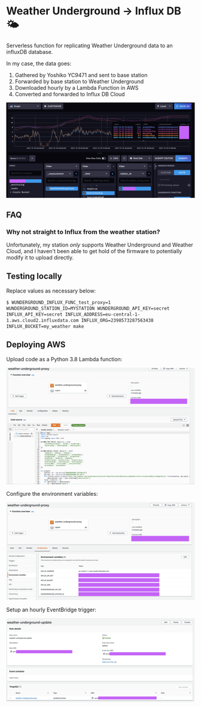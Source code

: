 # Weather Underground → Influx DB 🌤

Serverless function for replicating Weather Underground data to an influxDB database.

In my case, the data goes:

1. Gathered by Yoshiko YC9471 and sent to base station
2. Forwarded by base station to Weather Underground
3. Downloaded hourly by a Lambda Function in AWS
4. Converted and forwarded to Influx DB Cloud

![INFLUX_explore](INFLUX_explore.png)

## FAQ

### Why not straight to Influx from the weather station?

Unfortunately, my station _only_ supports Weather Underground and Weather Cloud, and I haven't been able to get hold of the firmware to potentially modify it to upload directly.

## Testing locally

Replace values as necessary below:

```
$ WUNDERGROUND_INFLUX_FUNC_test_proxy=1 WUNDERGROUND_STATION_ID=MYSTATION WUNDERGROUND_API_KEY=secret INFLUX_API_KEY=secret INFLUX_ADDRESS=eu-central-1-1.aws.cloud2.influxdata.com INFLUX_ORG=2398573287563438 INFLUX_BUCKET=my_weather make
```

## Deploying AWS

Upload code as a Python 3.8 Lambda function:

![AWS_code](AWS_code.png)

Configure the environment variables:

![AWS_env](AWS_env.png)

Setup an hourly EventBridge trigger:

![AWS_rule](AWS_rule.png)
